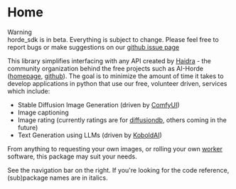 # Home

<div class="warning" markdown="1">
<div class="title" markdown="1">
Warning
</div>
horde_sdk is in beta. Everything is subject to change. Please feel free to report bugs or make suggestions on our <a href="https://github.com/Haidra-Org/horde-sdk">github issue page</a>
</div>

This library simplifies interfacing with any API created by [Haidra](https://github.com/Haidra-Org) - the community organization
behind the free projects such as AI-Horde ([homepage](https://aihorde.net/), [github](https://github.com/db0/AI-Horde)).
The goal is to minimize the amount of time it takes to develop applications in python that use our free, volunteer driven, services which include:

- Stable Diffusion Image Generation (driven by [ComfyUI](https://github.com/comfyanonymous/ComfyUI))
- Image captioning
- Image rating (currently ratings are for [diffusiondb](https://poloclub.github.io/diffusiondb/), others coming in the future)
- Text Generation using LLMs (driven by [KoboldAI](https://github.com/KoboldAI/KoboldAI-Client))

From anything to requesting your own images, or rolling your own [worker](https://github.com/Haidra-Org/AI-Horde-Worker) software, this package may suit your needs.

See the navigation bar on the right. If you're looking for the code reference, (sub)package names are in italics.
